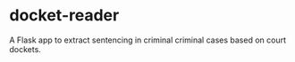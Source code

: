 # docket-reader
A Flask app to extract sentencing in criminal criminal cases based on court dockets.
